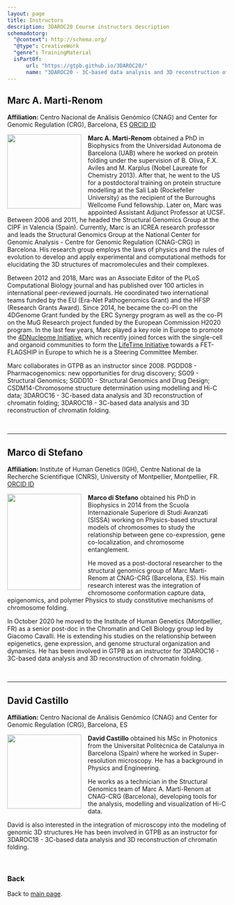 ```yaml
---
layout: page
title: Instructors
description: 3DAROC20 Course instructors description
schemadotorg:
  "@context": http://schema.org/
  "@type": CreativeWork
  "genre": TrainingMaterial
  isPartOf:
      url: "https://gtpb.github.io/3DAROC20/"
      name: "3DAROC20 - 3C-based data analysis and 3D reconstruction of chromatin folding"
---
```


## Marc A. Marti-Renom
**Affiliation:** Centro Nacional de Análisis Genómico (CNAG) and Center for Genomic Regulation (CRG), Barcelona, ES
[ORCID ID](https://orcid.org/0000-0002-0151-4279)

<img src="./images/instructors/Marc_Marti-Renom.jpeg" width="170px" align="left" style="margin-right: 3%; margin-bottom: 0.3em;">

**Marc A. Marti-Renom** obtained a PhD in Biophysics from the Universidad Autonoma de Barcelona (UAB) where he worked on protein folding under the supervision of B. Oliva, F.X. Aviles and M. Karplus (Nobel Laureate for Chemistry 2013). After that, he went to the US for a postdoctoral training on protein structure modelling at the Sali Lab (Rockefeller University) as the recipient of the Burroughs Wellcome Fund fellowship. Later on, Marc was appointed Assistant Adjunct Professor at UCSF. Between 2006 and 2011, he headed the Structural Genomics Group at the CIPF in Valencia (Spain). Currently, Marc is an ICREA research professor and leads the Structural Genomics Group at the National Center for Genomic Analysis - Centre for Genomic Regulation (CNAG-CRG) in Barcelona. His research group employs the laws of physics and the rules of evolution to develop and apply experimental and computational methods for elucidating the 3D structures of macromolecules and their complexes.

Between 2012 and 2018, Marc was an Associate Editor of the PLoS Computational Biology journal and has published over 100 articles in international peer-reviewed journals. He coordinated two international teams funded by the EU (Era-Net Pathogenomics Grant) and the HFSP (Research Grants Award). Since 2014, he became the co-PI on the 4DGenome Grant funded by the ERC Synergy program as well as the co-PI on the MuG Research project funded by the European Commission H2020 program. In the last few years, Marc played a key role in Europe to promote the [4DNucleome Initiative](http://www.4dnucleome.eu), which recently joined forces with the single-cell and organoid communities to form the [LifeTime Initiative](https://lifetime-fetflagship.eu) towards a FET-FLAGSHIP in Europe to which he is a Steering Committee Member.

Marc collaborates in GTPB as an instructor since 2008. PGDD08 - Pharmacogenomics: new opportunities for drug discovery; SG09 - Structural Genomics; SGDD10 - Structural Genomics and Drug Design; CSDM14-Chromosome structure determination using modelling and Hi-C data; 3DAROC16 -
3C-based data analysis and 3D reconstruction of chromatin folding; 3DAROC18 - 3C-based data analysis and 3D reconstruction of chromatin folding.

 <br/>

---

## Marco di Stefano
**Affiliation:** Institute of Human Genetics (IGH), Centre National de la Recherche Scientifique (CNRS), University of Montpellier, Montpellier, FR.
[ORCID ID](https://orcid.org/0000-0001-6195-4754)

<img src="./images/instructors/Marco_di_Stefano.jpg" height="220px" width="170px" align="left" style="margin-right: 3%; margin-bottom: 0.3em;">

**Marco di Stefano** obtained his PhD in Biophysics in 2014 from the Scuola Internazionale Superiore di Studi Avanzati (SISSA) working on Physics-based structural models of chromosomes to study the relationship between gene co-expression, gene co-localization, and chromosome entanglement. 

He moved as a post-doctoral researcher to the structural genomics group of Marc Marti-Renom at CNAG-CRG (Barcelona, ES). His main research interest was the integration of chromosome conformation capture data, epigenomics, and polymer Physics to study constitutive mechanisms of chromosome folding. 

In October 2020 he moved to the Institute of Human Genetics (Montpellier, FR) as a senior post-doc in the Chromatin and Cell Biology group led by Giacomo Cavalli. He is extending his studies on the relationship between epigenetics, gene expression, and genome structural organization and dynamics. He has been involved in GTPB as an instructor for 3DAROC16 - 3C-based data analysis and 3D reconstruction of chromatin folding.

<br/>

---

## David Castillo
**Affiliation:** Centro Nacional de Análisis Genómico (CNAG) and Center for Genomic Regulation (CRG), Barcelona, ES

<img src="./images/instructors/David_Castillo.JPG" width="170px" align="left" style="margin-right: 3%; margin-bottom: 0.3em;">

**David Castillo**  obtained his MSc in Photonics from the Universitat Politècnica de Catalunya in Barcelona (Spain) where he worked in Super-resolution microscopy. He has a background in Physics and Engineering.

He works as a technician in the Structural Genomics team of Marc A. Martí-Renom at CNAG-CRG (Barcelona), developing tools for the analysis, modelling and visualization of Hi-C data.

David is also interested in the integration of microscopy into the modeling of genomic 3D structures.He has been involved in GTPB as an instructor for 3DAROC18 - 3C-based data analysis and 3D reconstruction of chromatin folding.

<br/>

### Back

Back to [main page](../index.md).
